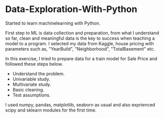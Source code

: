 # Data-Exploration-With-Python

Started to learn machinelearning with Python.

First step to ML is data collection and preparation, from what I understand so far, clean and meaningful data is the key to success when teaching a model to a program. I selected my data from Kaggle, house pricing with parameters such as, "YearBuild", "Neighborhood", "TotalBasement" etc.

In this exercise, I tried to prepare data for a train model for Sale Price and followed these steps below.
* Understand the problem.
* Univariable study.
* Multivariate study.
* Basic cleaning.
* Test assumptions.

I used numpy, pandas, matplotlib, seaborn as usual and also exprienced scipy and sklearn modules for the first time.
